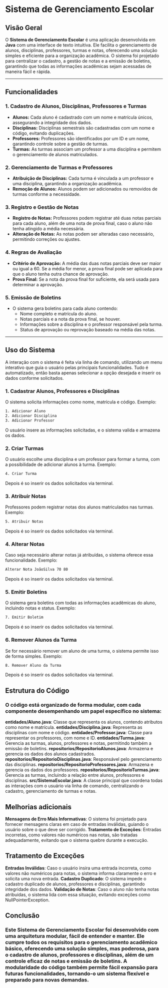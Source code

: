 # Sistema de Gerenciamento Escolar

## Visão Geral

O **Sistema de Gerenciamento Escolar** é uma aplicação desenvolvida em **Java** com uma interface de texto intuitiva. Ele facilita o gerenciamento de alunos, disciplinas, professores, turmas e notas, oferecendo uma solução simples e eficiente para a organização acadêmica. O sistema foi projetado para centralizar o cadastro, a gestão de notas e a emissão de boletins, garantindo que todas as informações acadêmicas sejam acessadas de maneira fácil e rápida.

---

## Funcionalidades

### 1. Cadastro de Alunos, Disciplinas, Professores e Turmas

- **Alunos:** Cada aluno é cadastrado com um nome e matrícula únicos, assegurando a integridade dos dados.
- **Disciplinas:** Disciplinas semestrais são cadastradas com um nome e código, evitando duplicações.
- **Professores:** Professores são identificados por um ID e um nome, garantindo controle sobre a gestão de turmas.
- **Turmas:** As turmas associam um professor a uma disciplina e permitem o gerenciamento de alunos matriculados.

### 2. Gerenciamento de Turmas e Professores

- **Atribuição de Disciplinas:** Cada turma é vinculada a um professor e uma disciplina, garantindo a organização acadêmica.
- **Remoção de Alunos:** Alunos podem ser adicionados ou removidos de turmas conforme a necessidade.

### 3. Registro e Gestão de Notas

- **Registro de Notas:** Professores podem registrar até duas notas parciais para cada aluno, além de uma nota de prova final, caso o aluno não tenha atingido a média necessária.
- **Alteração de Notas:** As notas podem ser alteradas caso necessário, permitindo correções ou ajustes.

### 4. Regras de Avaliação

- **Critério de Aprovação:** A média das duas notas parciais deve ser maior ou igual a 60. Se a média for menor, a prova final pode ser aplicada para que o aluno tenha outra chance de aprovação.
- **Prova Final:** Se a nota da prova final for suficiente, ela será usada para determinar a aprovação.

### 5. Emissão de Boletins

- O sistema gera boletins para cada aluno contendo:
  - Nome completo e matrícula do aluno.
  - Notas parciais e a nota da prova final, se houver.
  - Informações sobre a disciplina e o professor responsável pela turma.
  - Status de aprovação ou reprovação baseado na média das notas.

---

## Uso do Sistema

A interação com o sistema é feita via linha de comando, utilizando um menu interativo que guia o usuário pelas principais funcionalidades. Tudo é automatizado, então basta apenas selecionar a opção desejada e inserir os dados conforme solicitados.

### 1. Cadastrar Alunos, Professores e Disciplinas

O sistema solicita informações como nome, matrícula e código. Exemplo:

```bash
1. Adicionar Aluno
2. Adicionar Disciplina
3. Adicionar Professor
```

O usuário insere as informações solicitadas, e o sistema valida e armazena os dados.

### 2. Criar Turmas

O usuário escolhe uma disciplina e um professor para formar a turma, com a possibilidade de adicionar alunos à turma. Exemplo:

```bash
4. Criar Turma
```

Depois é so inserir os dados solicitados via terminal.

### 3. Atribuir Notas

Professores podem registrar notas dos alunos matriculados nas turmas. Exemplo:

```bash
5. Atribuir Notas
```

Depois é so inserir os dados solicitados via terminal.

### 4. Alterar Notas

Caso seja necessário alterar notas já atribuídas, o sistema oferece essa funcionalidade. Exemplo:

```bash
Alterar Nota JoãoSilva 70 80
```

Depois é so inserir os dados solicitados via terminal.

### 5. Emitir Boletins

O sistema gera boletins com todas as informações acadêmicas do aluno, incluindo notas e status. Exemplo:

```bash
7. Emitir Boletim
```

Depois é so inserir os dados solicitados via terminal.

### 6. Remover Alunos da Turma

Se for necessário remover um aluno de uma turma, o sistema permite isso de forma simples. Exemplo:

```bash
8. Remover Aluno da Turma
```

Depois é so inserir os dados solicitados via terminal.

## Estrutura do Código

### O código está organizado de forma modular, com cada componente desempenhando um papel específico no sistema:

**entidades/Aluno.java**: Classe que representa os alunos, contendo atributos como nome e matrícula.
**entidades/Disciplina.java**: Representa as disciplinas com nome e código.
**entidades/Professor.java**: Classe para representar os professores, com nome e ID.
**entidades/Turma.java**: Gerencia as turmas, alunos, professores e notas, permitindo também a emissão de boletins.
**repositorios/RepositorioAlunos.java**: Armazena e gerencia os dados dos alunos cadastrados.
**repositorios/RepositorioDisciplinas.java**: Responsável pelo gerenciamento das disciplinas.
**repositorios/RepositorioProfessores.java**: Armazena e gerencia os dados dos professores.
**repositorios/RepositorioTurmas.java**: Gerencia as turmas, incluindo a relação entre alunos, professores e disciplinas.
**src/SistemaEscolar.java**: A classe principal que coordena todas as interações com o usuário via linha de comando, centralizando o cadastro, gerenciamento de turmas e notas.

## Melhorias adicionais

**Mensagens de Erro Mais Informativas**: O sistema foi projetado para fornecer mensagens claras em caso de entradas inválidas, guiando o usuário sobre o que deve ser corrigido.
**Tratamento de Exceções**: Entradas incorretas, como valores não numéricos nas notas, são tratadas adequadamente, evitando que o sistema quebre durante a execução.

## Tratamento de Exceções

**Entradas Inválidas**: Caso o usuário insira uma entrada incorreta, como valores não numéricos para notas, o sistema informa claramente o erro e solicita uma nova entrada.
**Cadastro Duplicado**: O sistema impede o cadastro duplicado de alunos, professores e disciplinas, garantindo integridade dos dados.
**Validação de Notas**: Caso o aluno não tenha notas atribuídas, o sistema lida com essa situação, evitando exceções como NullPointerException.

## Conclusão

### Este Sistema de Gerenciamento Escolar foi desenvolvido com uma arquitetura modular, fácil de entender e manter. Ele cumpre todos os requisitos para o gerenciamento acadêmico básico, oferecendo uma solução simples, mas poderosa, para o cadastro de alunos, professores e disciplinas, além de um controle eficaz de notas e emissão de boletins. A modularidade do código também permite fácil expansão para futuras funcionalidades, tornando-o um sistema flexível e preparado para novas demandas.
